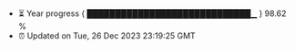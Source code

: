 - ⏳ Year progress { █████████████████████████████▁ } 98.62 %
- ⏰ Updated on Tue, 26 Dec 2023 23:19:25 GMT

